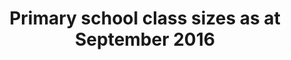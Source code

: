 ---
schema: default
title: Primary school class sizes as at September 2016
organization: Dumfries and Galloway Council
notes: >-
    
resources:
  - name: Primary school class sizes as at September 2016 JSON
  - url: >-
      https://data.usmart.io/org/9762f781-5c04-4759-a70b-afc585af1d12/resource?resourceGUID=74a0bbbf-55f8-4ccf-83f9-388b93b219e9
  - format: JSON

  - name: Primary school class sizes as at September 2016 CSV
  - url: >-
      https://data.usmart.io/org/9762f781-5c04-4759-a70b-afc585af1d12/resource?resourceGUID=e42a8889-9106-41ee-9d0c-cb22e81fe69d
  - format: CSV

  - name: Primary school class sizes as at September 2016 XML
  - url: >-
      https://data.usmart.io/org/9762f781-5c04-4759-a70b-afc585af1d12/resource?resourceGUID=b3f0b67b-7d62-4f94-a99b-e12105d36483
  - format: XML
license: OGL3
category:

  - Social / Community

  - Children, Education, Schoolsmaintainer: Dumfries and Galloway Council
maintainer_email: someone@example.com
---